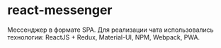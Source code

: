 # react-messenger
Мессенджер в формате SPA.
Для реализации чата использовались технологии: ReactJS + Redux, Material-UI, NPM, Webpack, PWA.
